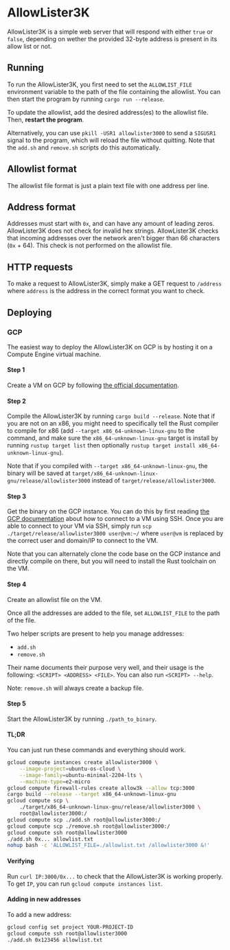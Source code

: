 <!---
cspell:word pkill
cspell:word sigusr
-->

# AllowLister3K

AllowLister3K is a simple web server that will respond with either `true` or
`false`, depending on wether the provided 32-byte address is present in its
allow list or not.

## Running

To run the AllowLister3K, you first need to set the `ALLOWLIST_FILE`
environment variable to the path of the file containing the allowlist. You can
then start the program by running `cargo run --release`.

To update the allowlist, add the desired address(es) to the allowlist file.
Then, **restart the program**.

Alternatively, you can use `pkill -USR1 allowlister3000` to send a `SIGUSR1`
signal to the program, which will reload the file without quitting. Note that
the `add.sh` and `remove.sh` scripts do this automatically.

## Allowlist format

The allowlist file format is just a plain text file with one address per line.

## Address format

Addresses must start with `0x`, and can have any amount of leading zeros.
AllowLister3K does not check for invalid hex strings. AllowLister3K checks that
incoming addresses over the network aren't bigger than 66 characters (`0x` +
64). This check is not performed on the allowlist file.

## HTTP requests

To make a request to AllowLister3K, simply make a GET request to `/address`
where `address` is the address in the correct format you want to check.

## Deploying

### GCP

The easiest way to deploy the AllowLister3K on GCP is by hosting it on a
Compute Engine virtual machine.

#### Step 1

Create a VM on GCP by following [the official documentation][gcp-vm-docs].

#### Step 2

Compile the AllowLister3K by running `cargo build --release`. Note that if you
are not on an x86, you might need to specifically tell the Rust compiler to
compile for x86 (add `--target x86_64-unknown-linux-gnu` to the command, and
make sure the `x86_64-unknown-linux-gnu` target is install by running
`rustup target list` then optionally
`rustup target install x86_64-unknown-linux-gnu`).

Note that if you compiled with `--target x86_64-unknown-linux-gnu`, the binary
will be saved at `target/x86_64-unknown-linux-gnu/release/allowlister3000`
instead of `target/release/allowlister3000`.

#### Step 3

Get the binary on the GCP instance. You can do this by first reading [the GCP
documentation](https://cloud.google.com/compute/docs/instances/ssh) about how
to connect to a VM using SSH. Once you are able to connect to your VM via SSH,
simply run `scp ./target/release/allowlister3000 user@vm:~/` where `user@vm` is
replaced by the correct user and domain/IP to connect to the VM.

Note that you can alternately clone the code base on the GCP instance and
directly compile on there, but you will need to install the Rust toolchain on
the VM.

#### Step 4

Create an allowlist file on the VM.

Once all the addresses are added to the file, set `ALLOWLIST_FILE` to the path
of the file.

Two helper scripts are present to help you manage addresses:

- `add.sh`
- `remove.sh`

Their name documents their purpose very well, and their usage is the following:
`<SCRIPT> <ADDRESS> <FILE>`. You can also run `<SCRIPT> --help`.

Note: `remove.sh` will always create a backup file.

#### Step 5

Start the AllowLister3K by running `./path_to_binary`.

#### TL;DR

You can just run these commands and everything should work.

```bash
gcloud compute instances create allowlister3000 \
    --image-project=ubuntu-os-cloud \
    --image-family=ubuntu-minimal-2204-lts \
    --machine-type=e2-micro
gcloud compute firewall-rules create allow3k --allow tcp:3000
cargo build --release --target x86_64-unknown-linux-gnu
gcloud compute scp \
    ./target/x86_64-unknown-linux-gnu/release/allowlister3000 \
    root@allowlister3000:/
gcloud compute scp ./add.sh root@allowlister3000:/
gcloud compute scp ./remove.sh root@allowlister3000:/
gcloud compute ssh root@allowlister3000
./add.sh 0x... allowlist.txt
nohup bash -c 'ALLOWLIST_FILE=./allowlist.txt /allowlister3000 &!'
```

#### Verifying

Run `curl IP:3000/0x...` to check that the AllowLister3K is working properly.
To get `IP`, you can run `gcloud compute instances list`.

#### Adding in new addresses

To add a new address:

```sh
gcloud config set project YOUR-PROJECT-ID
gcloud compute ssh root@allowlister3000
./add.sh 0x123456 allowlist.txt
```

[gcp-vm-docs]: https://cloud.google.com/compute/docs/instances/create-start-instance
